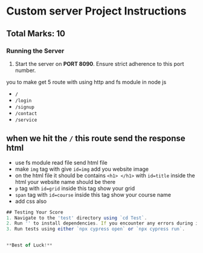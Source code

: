 # Custom server Project Instructions
## **Total Marks: 10**
### Running the Server
1. Start the server on **PORT 8090**. Ensure strict adherence to this port number.
<!-- Overview -->
you to make get 5 route with using http and fs module in node js


- `/`
- `/login`
- `/signup`
- `/contact`
- `/service`

<!-- / -->
## when we hit the `/` this route send the response html
- use fs module read file send html file
- make `img` tag with give `id=img` add you website image
- on the html file it should be contains `<h1> </h1>` with `id=title` inside the html your website name should be there
- `p` tag with `id=grid` inside this tag show your grid
- `span` tag with `id=course` inside this tag show your course name
- add css also


```js
## Testing Your Score
1. Navigate to the 'test' directory using `cd Test`.
2. Run '' to install dependencies. If you encounter any errors during installation, you can use the following command: `./node_modules/.bin/cypress install`.
3. Run tests using either `npx cypress open` or `npx cypress run`.


**Best of Luck!**
```